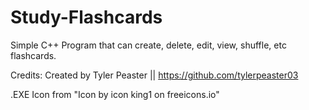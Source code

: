 # Study-Flashcards
Simple C++ Program that can create, delete, edit, view, shuffle, etc flashcards.

Credits:
Created by Tyler Peaster || https://github.com/tylerpeaster03

.EXE Icon from "Icon by icon king1 on freeicons.io"

